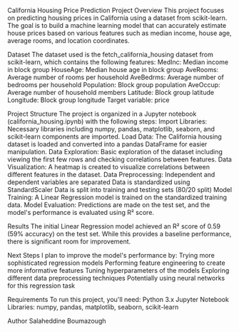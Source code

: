 California Housing Price Prediction Project
Overview
This project focuses on predicting housing prices in California using a dataset from scikit-learn. The goal is to build a machine learning model that can accurately estimate house prices based on various features such as median income, house age, average rooms, and location coordinates.

Dataset
The dataset used is the fetch_california_housing dataset from scikit-learn, which contains the following features:
  MedInc: Median income in block group
  HouseAge: Median house age in block group
  AveRooms: Average number of rooms per household
  AveBedrms: Average number of bedrooms per household
  Population: Block group population
  AveOccup: Average number of household members
  Latitude: Block group latitude
  Longitude: Block group longitude
  Target variable: price

Project Structure
  The project is organized in a Jupyter notebook (california_housing.ipynb) with the following steps:
  Import Libraries: Necessary libraries including numpy, pandas, matplotlib, seaborn, and scikit-learn components are imported.
  Load Data: The California housing dataset is loaded and converted into a pandas DataFrame for easier manipulation.
  Data Exploration: Basic exploration of the dataset including viewing the first few rows and checking correlations between features.
  Data Visualization: A heatmap is created to visualize correlations between different features in the dataset.
  Data Preprocessing:
    Independent and dependent variables are separated
    Data is standardized using StandardScaler
    Data is split into training and testing sets (80/20 split)
  Model Training: A Linear Regression model is trained on the standardized training data.
  Model Evaluation: Predictions are made on the test set, and the model's performance is evaluated using R² score.

Results
  The initial Linear Regression model achieved an R² score of 0.59 (59% accuracy) on the test set. While this provides a baseline performance, there is significant room for improvement.

Next Steps
  I plan to improve the model's performance by:
  Trying more sophisticated regression models 
  Performing feature engineering to create more informative features
  Tuning hyperparameters of the models
  Exploring different data preprocessing techniques
  Potentially using neural networks for this regression task

Requirements
To run this project, you'll need:
  Python 3.x
  Jupyter Notebook
  Libraries: numpy, pandas, matplotlib, seaborn, scikit-learn

Author
  Salaheddine Boumazough
